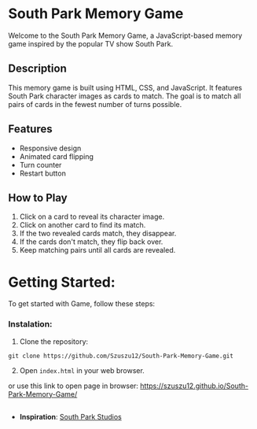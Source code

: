 # South Park Memory Game

Welcome to the South Park Memory Game, a JavaScript-based memory game inspired by the popular TV show South Park.

## Description

This memory game is built using HTML, CSS, and JavaScript. It features South Park character images as cards to match. The goal is to match all pairs of cards in the fewest number of turns possible.

## Features

- Responsive design
- Animated card flipping
- Turn counter
- Restart button

## How to Play

1. Click on a card to reveal its character image.
2. Click on another card to find its match.
3. If the two revealed cards match, they disappear.
4. If the cards don't match, they flip back over.
5. Keep matching pairs until all cards are revealed.

# Getting Started:
To get started with Game, follow these steps:

### Instalation:

1. Clone the repository:
```
git clone https://github.com/Szuszu12/South-Park-Memory-Game.git
```

2. Open `index.html` in your web browser.

or use this link to open page in browser: https://szuszu12.github.io/South-Park-Memory-Game/

##

- **Inspiration**: [South Park Studios](https://www.southparkstudios.com/)

